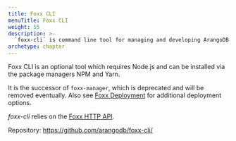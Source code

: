 ```yaml
---
title: Foxx CLI
menuTitle: Foxx CLI
weight: 55
description: >-
  `foxx-cli` is command line tool for managing and developing ArangoDB Foxx services
archetype: chapter
---
```

Foxx CLI is an optional tool which requires Node.js and can be installed via the
package managers NPM and Yarn.

It is the successor of `foxx-manager`, which is deprecated and will be
removed eventually. Also see [Foxx Deployment](../../../develop/foxx-microservices/deployment.md)
for additional deployment options.

_foxx-cli_ relies on the [Foxx HTTP API](../../../develop/http-api/foxx.md).

Repository: <https://github.com/arangodb/foxx-cli/>
